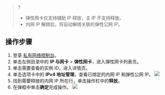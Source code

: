 >?
>- 弹性网卡仅支持辅助 IP 释放，主 IP 不支持释放。
>- 内网 IP 解绑后，将自动解绑关联的弹性公网 IP。

## 操作步骤
1. 登录 [私有网络控制台](https://console.cloud.tencent.com/vpc)。
2. 单击左侧目录中的 **IP 与网卡** > **弹性网卡**，进入弹性网卡列表页。
3. 单击需要查看的实例 ID，进入详情页。
4. 单击选项卡中的 **IPv4 地址管理**，查看已绑定的内网 IP 和弹性公网 IP。
![](https://main.qcloudimg.com/raw/25599498f99a1da7a8168a026e641ecc.png)
5. 找到需要释放的内网 IP 所在行，单击操作栏中的**释放**。
6. 在弹框中单击**确定**完成操作。
![](https://qcloudimg.tencent-cloud.cn/raw/7ef7af5b33d9f7fda140be003aafee71.png)
